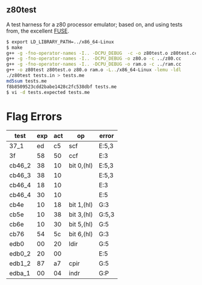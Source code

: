 z80test
-------

A test harness for a z80 processor emulator; based on, and using tests from,
the excellent [FUSE](http://fuse-emulator.sourceforge.net/).

```bash
$ export LD_LIBRARY_PATH=../x86_64-Linux
$ make
g++ -g -fno-operator-names -I.. -DCPU_DEBUG  -c -o z80test.o z80test.cc
g++ -g -fno-operator-names -I.. -DCPU_DEBUG -o z80.o -c ../z80.cc
g++ -g -fno-operator-names -I.. -DCPU_DEBUG -o ram.o -c ../ram.cc
g++ -o z80test z80test.o z80.o ram.o -L../x86_64-Linux -lemu -ldl
./z80test tests.in > tests.me
md5sum tests.me
f8b8509523cdd2babe1428c2fc538dbf tests.me
$ vi -d tests.expected tests.me
```

Flag Errors
===========

|test	|exp	|act	|op		|error	|
|-------|-------|-------|---------------|-------|
|37_1	|ed	|c5	|scf		| E:5,3	|
|3f	|58	|50	|ccf		| E:3	|
|cb46_2	|38	|10	|bit 0,(hl)	| E:5,3 |
|cb46_3	|38	|10	|		| E:5,3	|
|cb46_4	|18	|10	|		| E:3	|
|cb46_4	|30	|10	|		| E:5	|
|cb4e	|10	|18	|bit 1,(hl)	| G:3	|
|cb5e	|10	|38	|bit 3,(hl)	| G:5,3	|
|cb6e	|10	|30	|bit 5,(hl)	| G:5	|
|cb76	|54	|5c	|bit 6,(hl)	| G:3	|
|edb0	|00	|20	|ldir		| G:5	|
|edb0_2	|20	|00	|		| E:5	|
|edb1_2	|87	|a7	|cpir		| G:5	|
|edba_1	|00	|04	|indr		| G:P	|
